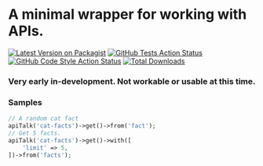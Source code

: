 # A minimal wrapper for working with APIs.

[![Latest Version on Packagist](https://img.shields.io/packagist/v/pocketninja/api-talk-for-laravel.svg?style=flat-square)](https://packagist.org/packages/pocketninja/api-talk-for-laravel)
[![GitHub Tests Action Status](https://img.shields.io/github/actions/workflow/status/pocketninja/api-talk-for-laravel/run-tests.yml?branch=main&label=tests&style=flat-square)](https://github.com/pocketninja/api-talk-for-laravel/actions?query=workflow%3Arun-tests+branch%3Amain)
[![GitHub Code Style Action Status](https://img.shields.io/github/actions/workflow/status/pocketninja/api-talk-for-laravel/fix-php-code-style-issues.yml?branch=main&label=code%20style&style=flat-square)](https://github.com/pocketninja/api-talk-for-laravel/actions?query=workflow%3A"Fix+PHP+code+style+issues"+branch%3Amain)
[![Total Downloads](https://img.shields.io/packagist/dt/pocketninja/api-talk-for-laravel.svg?style=flat-square)](https://packagist.org/packages/pocketninja/api-talk-for-laravel)

### Very early in-development. Not workable or usable at this time.


### Samples

```php
// A random cat fact
apiTalk('cat-facts')->get()->from('fact');
// Get 5 facts.
apiTalk('cat-facts')->get()->with([
    'limit' => 5,
])->from('facts');

```
